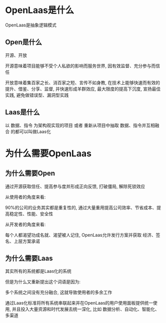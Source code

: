 # OpenLaas是什么

OpenLaas是抽象逻辑模式

## Open是什么

开源、开放

开源意味着项目能够不受个人私欲的影响而服务世界, 因有效监督、充分参与而信任

开放意味着集百家之长、消百家之短、言传不如身教, 在技术上能够快速而有效的提升、借鉴、分享、监督, 并快速形成羊群效应, 最大限度的提高下沉度, 宣扬最佳实践, 避免做错误型、漏洞型实践

## Laas是什么

以 数据、指令 为架构观实现的项目 或者 重新从项目中抽取 数据、指令并互相融合 的都可以叫做Laas化

# 为什么需要OpenLaas

## 为什么需要Open

通过开源获取信任、提高参与度并形成正向反馈, 打破僵局, 解除死锁效应

从使用者的角度来看:

90%的公司的业务其实都是重复性的, 通过大量重用提高公司效率、节省成本、提高稳定性、性能、安全性

从开发者的角度来看:

每个人都渴望功成名就、渴望被人记住, OpenLaas允许发行方案并获取 经济、签名、上层方案承诺

## 为什么需要Laas

其实所有的系统都是Laas化的系统

但是为什么又重新提出这个词语是因为:

多个系统之间没有充分融合, 这就导致使用者的多余工作

通过Laas化标准将所有系统串联起来并在OpenLaas的用户使用面板提供统一使用, 并且投入大量资源和时代发展去统一深化, 比如 数据分析、自动化、智能化、多渠道